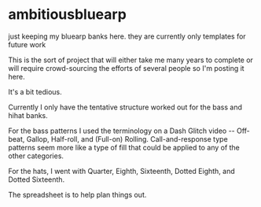 # ambitiousbluearp
just keeping my bluearp banks here. they are currently only templates for future work

This is the sort of project that will either take me many years to complete or will require crowd-sourcing the efforts of several people so I'm posting it here.

It's a bit tedious.

Currently I only have the tentative structure worked out for the bass and hihat banks.

For the bass patterns I used the terminology on a Dash Glitch video -- Off-beat, Gallop, Half-roll, and (Full-on) Rolling.  Call-and-response type patterns seem more like a type of fill that could be applied to any of the other categories.

For the hats, I went with Quarter, Eighth, Sixteenth, Dotted Eighth, and Dotted Sixteenth.

The spreadsheet is to help plan things out.
